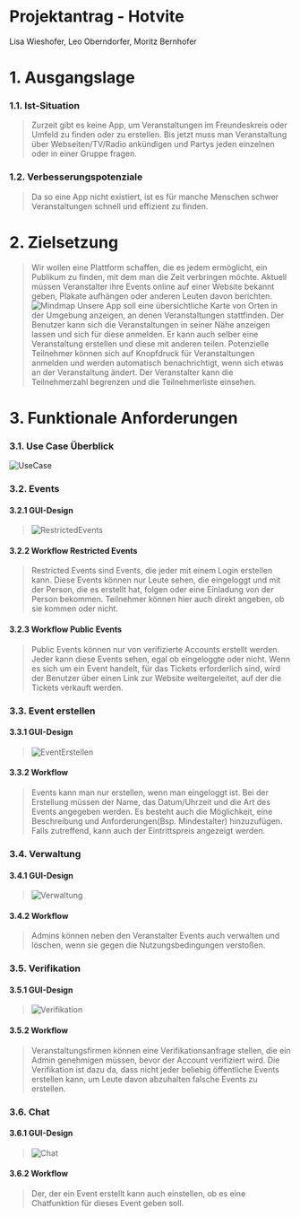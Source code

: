 # Projektantrag - Hotvite
Lisa Wieshofer, Leo Oberndorfer, Moritz Bernhofer

# 1. Ausgangslage

### 1.1. Ist-Situation
> Zurzeit gibt es keine App, um Veranstaltungen im Freundeskreis oder Umfeld zu finden oder zu erstellen. Bis jetzt muss man Veranstaltung über Webseiten/TV/Radio ankündigen und Partys jeden einzelnen oder in einer Gruppe fragen.

### 1.2. Verbesserungspotenziale
> Da so eine App nicht existiert, ist es für manche Menschen schwer Veranstaltungen schnell und effizient zu finden.


# 2. Zielsetzung
> Wir wollen eine Plattform schaffen, die es jedem ermöglicht, ein Publikum zu finden, mit dem man die Zeit verbringen möchte. Aktuell müssen Veranstalter ihre Events online auf einer Website bekannt geben, Plakate aufhängen oder anderen Leuten davon berichten.
![Mindmap](assets/Mindmap.jpg)
> Unsere App soll eine übersichtliche Karte von Orten in der Umgebung anzeigen, an denen Veranstaltungen stattfinden. Der Benutzer kann sich die Veranstaltungen in seiner Nähe anzeigen lassen und sich für diese anmelden. Er kann auch selber eine Veranstaltung erstellen und diese mit anderen teilen. Potenzielle Teilnehmer können sich auf Knopfdruck für Veranstaltungen anmelden und werden automatisch benachrichtigt, wenn sich etwas an der Veranstaltung ändert. Der Veranstalter kann die Teilnehmerzahl begrenzen und die Teilnehmerliste einsehen.


# 3. Funktionale Anforderungen
### 3.1. Use Case Überblick
![UseCase](assets/HotviteUCDiagramv3.drawio.png)

### 3.2. Events
#### 3.2.1 GUI-Design
> ![RestrictedEvents](assets/Events.png)

#### 3.2.2 Workflow Restricted Events
> Restricted Events sind Events, die jeder mit einem Login erstellen kann. Diese Events können nur Leute sehen, die eingeloggt und mit der Person, die es erstellt hat, folgen oder eine Einladung von der Person bekommen. Teilnehmer können hier auch direkt angeben, ob sie kommen oder nicht.

#### 3.2.3 Workflow Public Events
> Public Events können nur von verifizierte Accounts erstellt werden. Jeder kann diese Events sehen, egal ob eingeloggte oder nicht. Wenn es sich um ein Event handelt, für das Tickets erforderlich sind, wird der Benutzer über einen Link zur Website weitergeleitet, auf der die Tickets verkauft werden.

### 3.3. Event erstellen
#### 3.3.1 GUI-Design
> ![EventErstellen](assets/EventsErstellen.png)

#### 3.3.2 Workflow
> Events kann man nur erstellen, wenn man eingeloggt ist. Bei der Erstellung müssen der Name, das Datum/Uhrzeit und die Art des Events angegeben werden. Es besteht auch die Möglichkeit, eine Beschreibung und Anforderungen(Bsp. Mindestalter) hinzuzufügen. Falls zutreffend, kann auch der Eintrittspreis angezeigt werden.

### 3.4. Verwaltung
#### 3.4.1 GUI-Design
> ![Verwaltung](assets/Manage.png)

#### 3.4.2 Workflow
> Admins können neben den Veranstalter Events auch verwalten und löschen, wenn sie gegen die Nutzungsbedingungen verstoßen.

### 3.5. Verifikation
#### 3.5.1 GUI-Design
> ![Verifikation](assets/Verification.png)

#### 3.5.2 Workflow
> Veranstaltungsfirmen können eine Verifikationsanfrage stellen, die ein Admin genehmigen müssen, bevor der Account verifiziert wird. Die Verifikation ist dazu da, dass nicht jeder beliebig öffentliche Events erstellen kann, um Leute davon abzuhalten falsche Events zu erstellen. 

### 3.6. Chat
#### 3.6.1 GUI-Design
> ![Chat](assets/Chat.png)

#### 3.6.2 Workflow
> Der, der ein Event erstellt kann auch einstellen, ob es eine Chatfunktion für dieses Event geben soll.